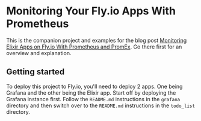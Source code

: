 # Monitoring Your Fly.io Apps With Prometheus

This is the companion project and examples for the blog post [Monitoring Elixir Apps on Fly.io With Prometheus and PromEx](https://fly.io/blog/monitoring-your-fly-io-apps-with-prometheus/).
Go there first for an overview and explanation.

## Getting started

To deploy this project to Fly.io, you'll need to deploy 2 apps. One being
Grafana and the other being the Elixir app. Start off by deploying the
Grafana instance first. Follow the `README.md` instructions in the `grafana`
directory and then switch over to the `README.md` instructions in the
`todo_list` directory.

